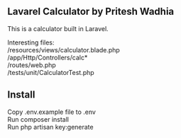 ## Lavarel Calculator by Pritesh Wadhia

This is a calculator built in Laravel.

Interesting files:<br />
/resources/views/calculator.blade.php<br />
/app/Http/Controllers/calc*<br />
/routes/web.php<br />
/tests/unit/CalculatorTest.php<br />

## Install

Copy .env.example file to .env<br />
Run composer install<br />
Run php artisan key:generate<br />
